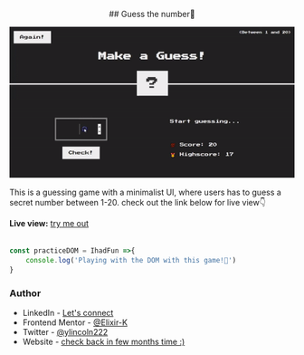 <p align ="center"> ## Guess the number🎁 </p>

![](game.gif)

This is a guessing game with a minimalist UI, where users has to guess a secret number between 1-20. check out the link below for live view👇

**Live view:** [try me out](https://guess-the-number-khaki.vercel.app/)


```javascript

const practiceDOM = IhadFun =>{
    console.log('Playing with the DOM with this game!🤠')
}

```


### Author

- LinkedIn - [Let's connect](http://www.linkedin.com/in/yaya-usman-adaiza-430964192)
- Frontend Mentor - [@Elixir-K](https://www.frontendmentor.io/profile/Elixir-K)
- Twitter - [@ylincoln222](https://twitter.com/ylincoln222)
- Website - [check back in few months time :)]()
